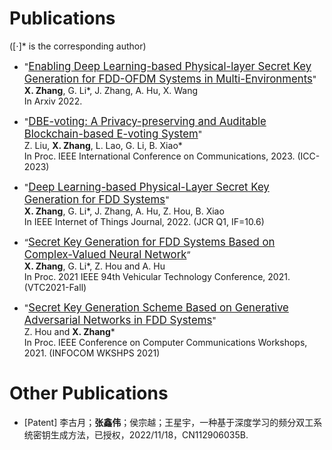 # Publications 
([⋅]* is the corresponding author)
- "<big>[Enabling Deep Learning-based Physical-layer Secret Key Generation for FDD-OFDM Systems in Multi-Environments](https://arxiv.org/abs/2211.03065)</big>" <br /> 
  **X. Zhang**, G. Li*, J. Zhang, A. Hu, X. Wang <br />
  In Arxiv 2022.
  
- "<big>[DBE-voting: A Privacy-preserving and Auditable Blockchain-based E-voting System](_pages/File/2023-ICC.pdf)</big>" <br />
  Z. Liu, **X. Zhang**, L. Lao, G. Li, B. Xiao* <br />
  In Proc. IEEE International Conference on Communications, 2023. (ICC-2023)

- "<big>[Deep Learning-based Physical-Layer Secret Key Generation for FDD Systems](https://ieeexplore.ieee.org/document/9526766)</big>" <br />
  **X. Zhang**, G. Li*, J. Zhang, A. Hu, Z. Hou, B. Xiao <br />
  In IEEE Internet of Things Journal, 2022. (JCR Q1, IF=10.6)
  
- “<big>[Secret Key Generation for FDD Systems Based on Complex-Valued Neural Network](https://ieeexplore.ieee.org/document/9625252)</big>” <br />
  **X. Zhang**, G. Li*, Z. Hou and A. Hu <br />
  In Proc. 2021 IEEE 94th Vehicular Technology Conference, 2021. (VTC2021-Fall)

- "<big>[Secret Key Generation Scheme Based on Generative Adversarial Networks in FDD Systems](https://ieeexplore.ieee.org/document/9484457)</big>" <br />
  Z. Hou and **X. Zhang*** <br />
  In Proc. IEEE Conference on Computer Communications Workshops, 2021. (INFOCOM WKSHPS 2021)

# Other Publications
- [Patent] 李古月；**张鑫伟**；侯宗越；王星宇，一种基于深度学习的频分双工系统密钥生成方法，已授权，2022/11/18，CN112906035B.
